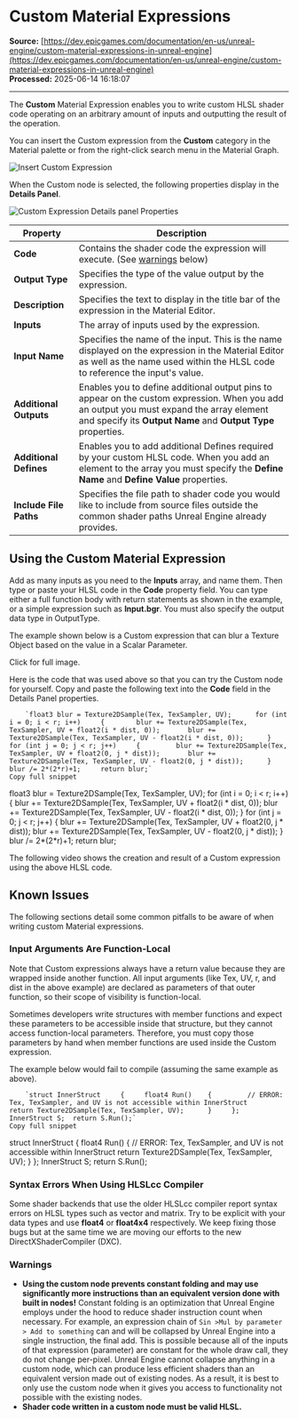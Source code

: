 # Custom Material Expressions

**Source:** [https://dev.epicgames.com/documentation/en-us/unreal-engine/custom-material-expressions-in-unreal-engine](https://dev.epicgames.com/documentation/en-us/unreal-engine/custom-material-expressions-in-unreal-engine)  
**Processed:** 2025-06-14 16:18:07

---

The **Custom** Material Expression enables you to write custom HLSL shader code operating on an arbitrary amount of inputs and outputting the result of the operation.

You can insert the Custom expression from the **Custom** category in the Material palette or from the right-click search menu in the Material Graph.

![Insert Custom Expression](https://d1iv7db44yhgxn.cloudfront.net/documentation/images/22aa6a26-5fe2-48f7-87a3-05593f6d5212/insert-custom-node.png)

When the Custom node is selected, the following properties display in the **Details Panel**.

![Custom Expression Details panel Properties](https://d1iv7db44yhgxn.cloudfront.net/documentation/images/a0c5878b-1fa9-4d0d-9d79-3811a570835b/custom-expression-properties.png)

| Property | Description |
| --- | --- |
| **Code** | Contains the shader code the expression will execute. (See [warnings](/documentation/en-us/unreal-engine/custom-material-expressions-in-unreal-engine#warnings) below) |
| **Output Type** | Specifies the type of the value output by the expression. |
| **Description** | Specifies the text to display in the title bar of the expression in the Material Editor. |
| **Inputs** | The array of inputs used by the expression. |
| **Input Name** | Specifies the name of the input. This is the name displayed on the expression in the Material Editor as well as the name used within the HLSL code to reference the input's value. |
| **Additional Outputs** | Enables you to define additional output pins to appear on the custom expression. When you add an output you must expand the array element and specify its **Output Name** and **Output Type** properties. |
| **Additional Defines** | Enables you to add additional Defines required by your custom HLSL code. When you add an element to the array you must specify the **Define Name** and **Define Value** properties. |
| **Include File Paths** | Specifies the file path to shader code you would like to include from source files outside the common shader paths Unreal Engine already provides. |

## Using the Custom Material Expression

Add as many inputs as you need to the **Inputs** array, and name them. Then type or paste your HLSL code in the **Code** property field. You can type either a full function body with return statements as shown in the example, or a simple expression such as **Input.bgr**. You must also specify the output data type in OutputType.

The example shown below is a Custom expression that can blur a Texture Object based on the value in a Scalar Parameter.

Click for full image.

Here is the code that was used above so that you can try the Custom node for yourself. Copy and paste the following text into the **Code** field in the Details Panel properties.

```
    `float3 blur = Texture2DSample(Tex, TexSampler, UV);      for (int i = 0; i < r; i++)     {        blur += Texture2DSample(Tex, TexSampler, UV + float2(i * dist, 0));       blur += Texture2DSample(Tex, TexSampler, UV - float2(i * dist, 0));      }      for (int j = 0; j < r; j++)     {         blur += Texture2DSample(Tex, TexSampler, UV + float2(0, j * dist));       blur += Texture2DSample(Tex, TexSampler, UV - float2(0, j * dist));      }      blur /= 2*(2*r)+1;     return blur;`
Copy full snippet
```
float3 blur = Texture2DSample(Tex, TexSampler, UV); for (int i = 0; i < r; i++) { blur += Texture2DSample(Tex, TexSampler, UV + float2(i \* dist, 0)); blur += Texture2DSample(Tex, TexSampler, UV - float2(i \* dist, 0)); } for (int j = 0; j < r; j++) { blur += Texture2DSample(Tex, TexSampler, UV + float2(0, j \* dist)); blur += Texture2DSample(Tex, TexSampler, UV - float2(0, j \* dist)); } blur /= 2\*(2\*r)+1; return blur;

The following video shows the creation and result of a Custom expression using the above HLSL code.

## Known Issues

The following sections detail some common pitfalls to be aware of when writing custom Material expressions.

### Input Arguments Are Function-Local

Note that Custom expressions always have a return value because they are wrapped inside another function. All input arguments (like Tex, UV, r, and dist in the above example) are declared as parameters of that outer function, so their scope of visibility is function-local.

Sometimes developers write structures with member functions and expect these parameters to be accessible inside that structure, but they cannot access function-local parameters. Therefore, you must copy those parameters by hand when member functions are used inside the Custom expression.

The example below would fail to compile (assuming the same example as above).

```
	`struct InnerStruct 	{ 	  float4 Run() 	  { 		// ERROR: Tex, TexSampler, and UV is not accessible within InnerStruct 		return Texture2DSample(Tex, TexSampler, UV); 	  } 	}; 	InnerStruct S; 	return S.Run();`
Copy full snippet
```
struct InnerStruct { float4 Run() { // ERROR: Tex, TexSampler, and UV is not accessible within InnerStruct return Texture2DSample(Tex, TexSampler, UV); } }; InnerStruct S; return S.Run();

### Syntax Errors When Using HLSLcc Compiler

Some shader backends that use the older HLSLcc compiler report syntax errors on HLSL types such as vector and matrix. Try to be explicit with your data types and use **float4** or **float4x4** respectively. We keep fixing those bugs but at the same time we are moving our efforts to the new DirectXShaderCompiler (DXC).

### Warnings

-   **Using the custom node prevents constant folding and may use significantly more instructions than an equivalent version done with built in nodes!** Constant folding is an optimization that Unreal Engine employs under the hood to reduce shader instruction count when necessary. For example, an expression chain of `Sin >Mul by parameter > Add to something` can and will be collapsed by Unreal Engine into a single instruction, the final add. This is possible because all of the inputs of that expression (parameter) are constant for the whole draw call, they do not change per-pixel. Unreal Engine cannot collapse anything in a custom node, which can produce less efficient shaders than an equivalent version made out of existing nodes. As a result, it is best to only use the custom node when it gives you access to functionality not possible with the existing nodes.
-   **Shader code written in a custom node must be valid HLSL.**